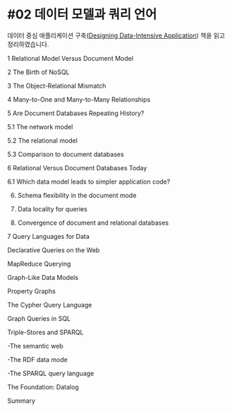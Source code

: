# \#02 데이터 모델과 쿼리 언어

데이터 중심 애플리케이션 구축\([Designing Data-Intensive Application](https://www.amazon.co.uk/Designing-Data-Intensive-Applications-Reliable-Maintainable/dp/1449373321/ref=sr_1_1?crid=19FEOM6Z8O3TT&dchild=1&keywords=designing+data-intensive+applications&qid=1589505997&sprefix=desinging+%2Caps%2C-1&sr=8-1)\) 책을 읽고 정리하였습니다.



1 Relational Model Versus Document Model

2 The Birth of NoSQL

3 The Object-Relational Mismatch

4 Many-to-One and Many-to-Many Relationships

5 Are Document Databases Repeating History?

5.1 The network model

5.2 The relational model

5.3 Comparison to document databases

6 Relational Versus Document Databases Today

6.1 Which data model leads to simpler application code?

6. Schema flexibility in the document mode

6. Data locality for queries

6. Convergence of document and relational databases

7 Query Languages for Data



Declarative Queries on the Web

MapReduce Querying

Graph-Like Data Models

Property Graphs

The Cypher Query Language

Graph Queries in SQL

Triple-Stores and SPARQL

-The semantic web

-The RDF data mode

-The SPARQL query language



The Foundation: Datalog

Summary

